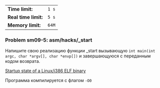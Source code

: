 |                      |       |
|----------------------|-------|
| **Time limit:**      | `1 s` |
| **Real time limit:** | `5 s` |
| **Memory limit:**    | `64M` |


### Problem sm09-5: asm/hacks/_start

Напишите свою реализацию функции _start вызывающую `int main(int argc, char *argv[], char *envp[])`
и завершающуюся с переданным кодом возврата.

[Startup state of a Linux/i386 ELF binary](https://asm.sourceforge.net/articles/startup.html)

Программа компилируется с флагом `-O0`

